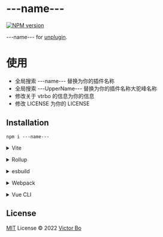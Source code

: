 # ---name--- 

[![NPM version](https://img.shields.io/npm/v/---name---?color=a1b858&label=)](https://www.npmjs.com/package/---name---)

---name--- for [unplugin](https://github.com/unjs/unplugin).

# 使用
- 全局搜索 ---name--- 替换为你的插件名称
- 全局搜索 ---UpperName--- 替换为你的插件名称大驼峰名称
- 修改关于 vtrbo 的信息为你的信息
- 修改 LICENSE 为你的 LICENSE

## Installation

```shell
npm i ---name---
```

<details>
<summary>Vite</summary><br>

```ts
// vite.config.ts
import ---UpperName--- from '---name---/vite'

export default defineConfig({
  plugins: [---UpperName---()],
})
```

<br></details>

<details>
<summary>Rollup</summary><br>

```ts
// rollup.config.js
import ---UpperName--- from '---name---/rollup'

export default {
  plugins: [---UpperName---()],
}
```

<br></details>

<details>
<summary>esbuild</summary><br>

```ts
// esbuild.config.js
import { build } from 'esbuild'

build({
  plugins: [require('---name---/esbuild')()],
})
```

<br></details>

<details>
<summary>Webpack</summary><br>

```ts
// webpack.config.js
module.exports = {
  /* ... */
  plugins: [require('---name---/webpack')()],
}
```

<br></details>

<details>
<summary>Vue CLI</summary><br>

```ts
// vue.config.js
module.exports = {
  configureWebpack: {
    plugins: [require('---name---/webpack')()],
  },
}
```

<br></details>

## License

[MIT](./LICENSE) License © 2022 [Victor Bo](https://github.com/vtrbo)
